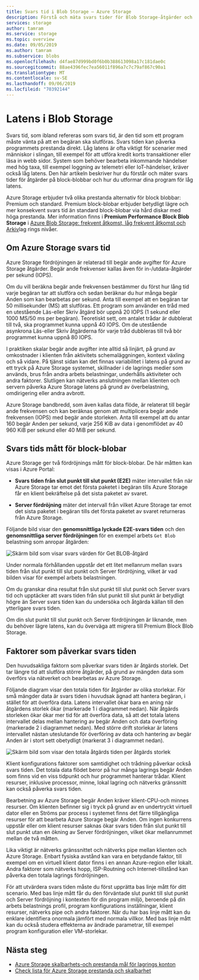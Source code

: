 ```yaml
---
title: Svars tid i Blob Storage – Azure Storage
description: Förstå och mäta svars tider för Blob Storage-åtgärder och lär dig hur du utformar dina Blob Storage-program för låg latens.
services: storage
author: tamram
ms.service: storage
ms.topic: overview
ms.date: 09/05/2019
ms.author: tamram
ms.subservice: blobs
ms.openlocfilehash: d4fae87d999bd0f6b0b388613098a17c181dae0c
ms.sourcegitcommit: 88ae4396fec7ea56011f896a7c7c79af867c90a1
ms.translationtype: MT
ms.contentlocale: sv-SE
ms.lasthandoff: 09/06/2019
ms.locfileid: "70392144"
---
```

# <a name="latency-in-blob-storage"></a>Latens i Blob Storage

Svars tid, som ibland refereras som svars tid, är den tid som ett program måste vänta på att en begäran ska slutföras. Svars tiden kan påverka programmets prestanda direkt. Låg latens är ofta viktigt för scenarier med människor i slingan, till exempel för att utföra kredit korts transaktioner eller läsa in webb sidor. System som behöver bearbeta inkommande händelser med hög taxa, till exempel loggning av telemetri eller IoT-händelser, kräver också låg latens. Den här artikeln beskriver hur du förstår och mäter svars tider för åtgärder på block-blobbar och hur du utformar dina program för låg latens.

Azure Storage erbjuder två olika prestanda alternativ för block blobbar: Premium och standard. Premium block-blobar erbjuder betydligt lägre och mer konsekvent svars tid än standard block-blobar via hård diskar med höga prestanda. Mer information finns i **Premium Performance Block Blob Storage** i [Azure Blob Storage: frekvent åtkomst, låg frekvent åtkomst och Arkiv](storage-blob-storage-tiers.md)lag rings nivåer.

## <a name="about-azure-storage-latency"></a>Om Azure Storage svars tid

Azure Storage fördröjningen är relaterad till begär ande avgifter för Azure Storage åtgärder. Begär ande frekvenser kallas även för in-/utdata-åtgärder per sekund (IOPS).

Om du vill beräkna begär ande frekvensen bestämmer du först hur lång tid varje begäran tar att slutföra och sedan beräknar du hur många begär Anden som kan bearbetas per sekund. Anta till exempel att en begäran tar 50 millisekunder (MS) att slutföras. Ett program som använder en tråd med en utestående Läs-eller Skriv åtgärd bör uppnå 20 IOPS (1 sekund eller 1000 MS/50 ms per begäran). Teoretiskt sett, om antalet trådar är dubblerat till två, ska programmet kunna uppnå 40 IOPS. Om de utestående asynkrona Läs-eller Skriv åtgärderna för varje tråd dubbleras till två bör programmet kunna uppnå 80 IOPS.

I praktiken skalar begär ande avgifter inte alltid så linjärt, på grund av omkostnader i klienten från aktivitets schemaläggningen, kontext växling och så vidare. På tjänst sidan kan det finnas variabilitet i latens på grund av ett tryck på Azure Storage systemet, skillnader i de lagrings medier som används, brus från andra arbets belastningar, underhålls aktiviteter och andra faktorer. Slutligen kan nätverks anslutningen mellan klienten och servern påverka Azure Storage latens på grund av överbelastning, omdirigering eller andra avbrott.

Azure Storage bandbredd, som även kallas data flöde, är relaterat till begär ande frekvensen och kan beräknas genom att multiplicera begär ande frekvensen (IOPS) med begär ande storleken. Anta till exempel att du antar 160 begär Anden per sekund, varje 256 KiB av data i genomflödet av 40 960 KiB per sekund eller 40 MiB per sekund.

## <a name="latency-metrics-for-block-blobs"></a>Svars tids mått för block-blobar

Azure Storage ger två fördröjnings mått för block-blobar. De här måtten kan visas i Azure Portal:

- **Svars tiden från slut punkt till slut punkt (E2E)** mäter intervallet från när Azure Storage tar emot det första paketet i begäran tills Azure Storage får en klient bekräftelse på det sista paketet av svaret.

- **Server fördröjning** mäter det intervall från vilket Azure Storage tar emot det sista paketet i begäran tills det första paketet av svaret returneras från Azure Storage.

Följande bild visar den **genomsnittliga lyckade E2E-svars tiden** och den **genomsnittliga server fördröjningen** för en exempel arbets `Get Blob` belastning som anropar åtgärden:

![Skärm bild som visar svars värden för Get BLOB-åtgärd](media/storage-blobs-latency/latency-metrics-get-blob.png)

Under normala förhållanden uppstår det ett litet mellanrum mellan svars tiden från slut punkt till slut punkt och Server fördröjning, vilket är vad bilden visar för exempel arbets belastningen.

Om du granskar dina resultat från slut punkt till slut punkt och Server svars tid och upptäcker att svars tiden från slut punkt till slut punkt är betydligt högre än Server svars tiden kan du undersöka och åtgärda källan till den ytterligare svars tiden.

Om din slut punkt till slut punkt och Server fördröjningen är liknande, men du behöver lägre latens, kan du överväga att migrera till Premium Block Blob Storage.

## <a name="factors-influencing-latency"></a>Faktorer som påverkar svars tiden

Den huvudsakliga faktorn som påverkar svars tiden är åtgärds storlek. Det tar längre tid att slutföra större åtgärder, på grund av mängden data som överförs via nätverket och bearbetas av Azure Storage.

Följande diagram visar den totala tiden för åtgärder av olika storlekar. För små mängder data är svars tiden i huvudsak ägnad att hantera begäran, i stället för att överföra data. Latens intervallet ökar bara en aning när åtgärdens storlek ökar (markerade 1 i diagrammet nedan). När åtgärds storleken ökar ökar mer tid för att överföra data, så att det totala latens intervallet delas mellan hantering av begär Anden och data överföring (markerade 2 i diagrammet nedan). Med större drift storlekar är latens intervallet nästan uteslutande för överföring av data och hantering av begär Anden är i stort sett obetydligt (markerat 3 i diagrammet nedan).

![Skärm bild som visar den totala åtgärds tiden per åtgärds storlek](media/storage-blobs-latency/operation-time-size-chart.png)

Klient konfigurations faktorer som samtidighet och trådning påverkar också svars tiden. Det totala data flödet beror på hur många lagrings begär Anden som finns vid en viss tidpunkt och hur programmet hanterar trådar. Klient resurser, inklusive processor, minne, lokal lagring och nätverks gränssnitt kan också påverka svars tiden.

Bearbetning av Azure Storage begär Anden kräver klient-CPU-och minnes resurser. Om klienten befinner sig i tryck på grund av en undertryckt virtuell dator eller en Ströms par process i systemet finns det färre tillgängliga resurser för att bearbeta Azure Storage begär Anden. Om ingen konkurrens uppstår eller om klient resurser saknas ökar svars tiden från slut punkt till slut punkt utan en ökning av Server fördröjningen, vilket ökar mellanrummet mellan de två måtten.

Lika viktigt är nätverks gränssnittet och nätverks pipe mellan klienten och Azure Storage. Enbart fysiska avstånd kan vara en betydande faktor, till exempel om en virtuell klient dator finns i en annan Azure-region eller lokalt. Andra faktorer som nätverks hopp, ISP-Routning och Internet-tillstånd kan påverka den totala lagrings fördröjningen.

För att utvärdera svars tiden måste du först upprätta bas linje mått för ditt scenario. Med bas linje mått får du den förväntade slut punkt till slut punkt och Server fördröjning i kontexten för din program miljö, beroende på din arbets belastnings profil, program konfigurations inställningar, klient resurser, nätverks pipe och andra faktorer. När du har bas linje mått kan du enklare identifiera onormala jämfört med normala villkor. Med bas linje mått kan du också studera effekterna av ändrade parametrar, till exempel program konfiguration eller VM-storlekar.

## <a name="next-steps"></a>Nästa steg

- [Azure Storage skalbarhets-och prestanda mål för lagrings konton](../common/storage-scalability-targets.md)
- [Check lista för Azure Storage prestanda och skalbarhet](../common/storage-performance-checklist.md)
